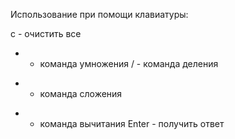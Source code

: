 Использование при помощи клавиатуры:

c - очистить все
* - команда умножения
/ - команда деления
+ - команда сложения
- - команда вычитания
Enter - получить ответ
